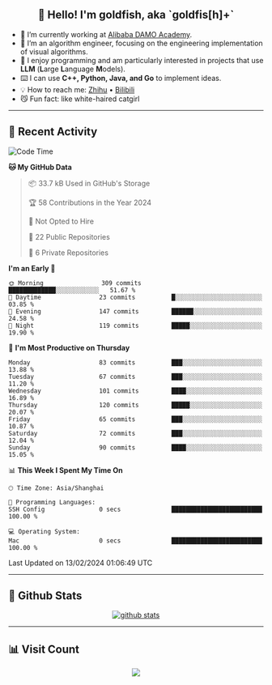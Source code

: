 
<h2 align="center">👋 Hello! I'm goldfish, aka `goldfis[h]+`</h2>

- 📍 I’m currently working at [Alibaba DAMO Academy](https://damo.alibaba.com/).  
- 🌱 I’m an algorithm engineer, focusing on the engineering implementation of visual algorithms.  
- 💬 I enjoy programming and am particularly interested in projects that use **LLM** (**L**arge **L**anguage **M**odels).   
- ⌨️ I can use **C++, Python, Java, and Go** to implement ideas.  
- 💡 How to reach me: [Zhihu](https://www.zhihu.com/people/goldfishh) • [Bilibili](https://space.bilibili.com/11349246)  
- 😼 Fun fact: like white-haired catgirl  

-------

## 🔧 Recent Activity

<!--START_SECTION:waka-->
![Code Time](http://img.shields.io/badge/Code%20Time-85%20hrs%205%20mins-blue)

**🐱 My GitHub Data** 

> 📦 33.7 kB Used in GitHub's Storage 
 > 
> 🏆 58 Contributions in the Year 2024
 > 
> 🚫 Not Opted to Hire
 > 
> 📜 22 Public Repositories 
 > 
> 🔑 6 Private Repositories 
 > 
**I'm an Early 🐤** 

```text
🌞 Morning                309 commits         █████████████░░░░░░░░░░░░   51.67 % 
🌆 Daytime                23 commits          █░░░░░░░░░░░░░░░░░░░░░░░░   03.85 % 
🌃 Evening                147 commits         ██████░░░░░░░░░░░░░░░░░░░   24.58 % 
🌙 Night                  119 commits         █████░░░░░░░░░░░░░░░░░░░░   19.90 % 
```
📅 **I'm Most Productive on Thursday** 

```text
Monday                   83 commits          ███░░░░░░░░░░░░░░░░░░░░░░   13.88 % 
Tuesday                  67 commits          ███░░░░░░░░░░░░░░░░░░░░░░   11.20 % 
Wednesday                101 commits         ████░░░░░░░░░░░░░░░░░░░░░   16.89 % 
Thursday                 120 commits         █████░░░░░░░░░░░░░░░░░░░░   20.07 % 
Friday                   65 commits          ███░░░░░░░░░░░░░░░░░░░░░░   10.87 % 
Saturday                 72 commits          ███░░░░░░░░░░░░░░░░░░░░░░   12.04 % 
Sunday                   90 commits          ████░░░░░░░░░░░░░░░░░░░░░   15.05 % 
```


📊 **This Week I Spent My Time On** 

```text
🕑︎ Time Zone: Asia/Shanghai

💬 Programming Languages: 
SSH Config               0 secs              █████████████████████████   100.00 % 

💻 Operating System: 
Mac                      0 secs              █████████████████████████   100.00 % 
```


 Last Updated on 13/02/2024 01:06:49 UTC
<!--END_SECTION:waka-->

-------

## 📆 Github Stats

<p align="center">
    <a href="https://github.com/anuraghazra/github-readme-stats">
      <img src="https://github-readme-stats.vercel.app/api?username=goldfishh&show_icons=true&theme=dracula" alt="github stats" />
    </a>
</p>

-------

## 📊 Visit Count

<p align="center">
  <a href="https://count.getloli.com/"><img src="https://count.getloli.com/get/@:goldfishh?theme=rule34"></a>
</p>
